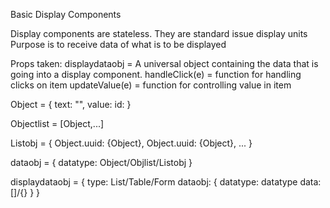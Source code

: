 Basic Display Components

Display components are stateless.
They are standard issue display units
Purpose is to receive data of what is to be displayed

Props taken:
displaydataobj = A universal object containing the data that is going into a display component.
handleClick(e) = function for handling clicks on item
updateValue(e) = function for controlling value in item


Object = {
    text: "",
    value:
    id:
}

Objectlist = [Object,...]

Listobj = {
    Object.uuid: {Object},
    Object.uuid: {Object},
    ...
}

dataobj = {
    datatype: Object/Objlist/Listobj
}

displaydataobj = {
    type: List/Table/Form
    dataobj: {
        datatype: datatype
        data: []/{}
    }
}